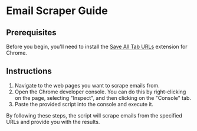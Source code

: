 # Email Scraper Guide

## Prerequisites

Before you begin, you'll need to install the [Save All Tab URLs](https://chrome.google.com/webstore/detail/save-all-tab-urls/bgjfbcjoaghcfdhnnnnaofkjbnelkkcm?hl=en-GB) extension for Chrome.

## Instructions

1. Navigate to the web pages you want to scrape emails from.
2. Open the Chrome developer console. You can do this by right-clicking on the page, selecting "Inspect", and then clicking on the "Console" tab.
3. Paste the provided script into the console and execute it.

By following these steps, the script will scrape emails from the specified URLs and provide you with the results.


